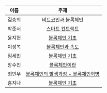 |이름|주제|
|:---:|:------:|
|김승희|[비트코인과 블록체인](https://seunghee114-blog.tistory.com/166)|
|박준서|[스마트 컨트랙트](https://jabdastudy.tistory.com/45)|
|윤지현|[블록체인 기초](https://jhyun505.tistory.com/4)|
|이성복|[블록체인과 속도](https://seungbok3240.tistory.com/145)|
|임세빈|[블록체인 기초](https://awoool.tistory.com/2)|
|장수진|[블록체인이란](https://blog.naver.com/tnwls0529/222290773519)|
|최민우|[블록체인의 발생과정 - 블록체인혁명](https://dandalf.tistory.com/entry/%EB%B8%94%EB%A1%9D%EC%B2%B4%EC%9D%B8%EC%9D%98-%EB%B0%9C%EC%83%9D%EA%B3%BC%EC%A0%95-%EB%B8%94%EB%A1%9D%EC%B2%B4%EC%9D%B8%ED%98%81%EB%AA%85-1)|
|홍지나|[블록체인 기초](https://blog.naver.com/jina05/222286612851)|
